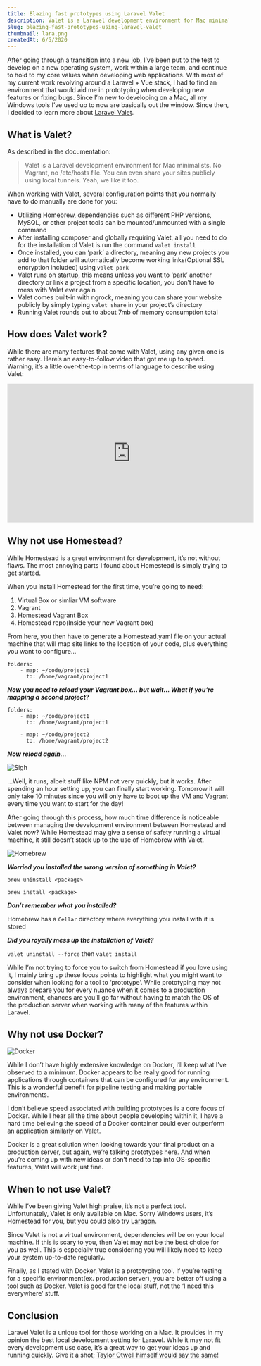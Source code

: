 ```yaml
---
title: Blazing fast prototypes using Laravel Valet
description: Valet is a Laravel development environment for Mac minimalists. No Vagrant, no /etc/hosts file. You can even share your sites publicly using local tunnels. Yeah, I like it too.
slug: blazing-fast-prototypes-using-laravel-valet
thumbnail: lara.png
createdAt: 6/5/2020
---
```


After going through a transition into a new job, I’ve been put to the test to develop on a new operating system, work within a large team, and continue to hold to my core values when developing web applications. With most of my current work revolving around a Laravel + Vue stack, I had to find an environment that would aid me in prototyping when developing new features or fixing bugs. Since I’m new to developing on a Mac, all my Windows tools I’ve used up to now are basically out the window. Since then, I decided to learn more about [Laravel Valet](https://laravel.com/docs/7.x/valet).

## What is Valet?

As described in the documentation:

> Valet is a Laravel development environment for Mac minimalists. No Vagrant, no /etc/hosts file. You can even share your sites publicly using local tunnels. Yeah, we like it too.

When working with Valet, several configuration points that you normally have to do manually are done for you:

- Utilizing Homebrew, dependencies such as different PHP versions, MySQL, or other project tools can be mounted/unmounted with a single command
- After installing composer and globally requiring Valet, all you need to do for the installation of Valet is run the command `valet install`
- Once installed, you can ‘park’ a directory, meaning any new projects you add to that folder will automatically become working links(Optional SSL encryption included) using `valet park`
- Valet runs on startup, this means unless you want to ‘park’ another directory or link a project from a specific location, you don’t have to mess with Valet ever again
- Valet comes built-in with ngrock, meaning you can share your website publicly by simply typing `valet share` in your project’s directory
- Running Valet rounds out to about 7mb of memory consumption total

## How does Valet work?

While there are many features that come with Valet, using any given one is rather easy. Here’s an easy-to-follow video that got me up to speed. Warning, it’s a little over-the-top in terms of language to describe using Valet:

<iframe width="560" height="315" src="https://www.youtube.com/embed/H3Z4Gk9Wc0s?controls=0" title="YouTube video player" frameborder="0" allow="accelerometer; autoplay; clipboard-write; encrypted-media; gyroscope; picture-in-picture" allowfullscreen></iframe>

## Why not use Homestead?

While Homestead is a great environment for development, it’s not without flaws. The most annoying parts I found about Homestead is simply trying to get started.

When you install Homestead for the first time, you’re going to need:

1. Virtual Box or simliar VM software
2. Vagrant
3. Homestead Vagrant Box
4. Homestead repo(Inside your new Vagrant box)

From here, you then have to generate a Homestead.yaml file on your actual machine that will map site links to the location of your code, plus everything you want to configure…

```
folders:
    - map: ~/code/project1
      to: /home/vagrant/project1
```

***Now you need to reload your Vagrant box… but wait… What if you’re mapping a second project?***

``` 
folders:
    - map: ~/code/project1
      to: /home/vagrant/project1

    - map: ~/code/project2
      to: /home/vagrant/project2
```

***Now reload again…***

<img src="/images/blog/sigh.gif" alt="Sigh" />

…Well, it runs, albeit stuff like NPM not very quickly, but it works. After spending an hour setting up, you can finally start working. Tomorrow it will only take 10 minutes since you will only have to boot up the VM and Vagrant every time you want to start for the day!

After going through this process, how much time difference is noticeable between managing the development environment between Homestead and Valet now? While Homestead may give a sense of safety running a virtual machine, it still doesn’t stack up to the use of Homebrew with Valet. 

<img src="/images/blog/homebrew.png" alt="Homebrew" />

***Worried you installed the wrong version of something in Valet?***

`brew uninstall <package>`

`brew install <package>`

***Don’t remember what you installed?***

Homebrew has a `Cellar` directory where everything you install with it is stored

***Did you royally mess up the installation of Valet?***

`valet uninstall --force` then `valet install`

While I’m not trying to force you to switch from Homestead if you love using it, I mainly bring up these focus points to highlight what you might want to consider when looking for a tool to ‘prototype’. While prototyping may not always prepare you for every nuance when it comes to a production environment, chances are you’ll go far without having to match the OS of the production server when working with many of the features within Laravel.

## Why not use Docker?

<img src="/images/blog/docker.png" alt="Docker" />

While I don’t have highly extensive knowledge on Docker, I’ll keep what I’ve observed to a minimum. Docker appears to be really good for running applications through containers that can be configured for any environment. This is a wonderful benefit for pipeline testing and making portable environments.

I don’t believe speed associated with building prototypes is a core focus of Docker. While I hear all the time about people developing within it, I have a hard time believing the speed of a Docker container could ever outperform an application similarly on Valet.

Docker is a great solution when looking towards your final product on a production server, but again, we’re talking prototypes here. And when you’re coming up with new ideas or don’t need to tap into OS-specific features, Valet will work just fine.

## When to not use Valet?

While I’ve been giving Valet high praise, it’s not a perfect tool. Unfortunately, Valet is only available on Mac. Sorry Windows users, it’s Homestead for you, but you could also try [Laragon](https://blog.chrish.me/laragon-a-web-developer-tool-belt/).

Since Valet is not a virtual environment, dependencies will be on your local machine. If this is scary to you, then Valet may not be the best choice for you as well. This is especially true considering you will likely need to keep your system up-to-date regularly.

Finally, as I stated with Docker, Valet is a prototyping tool. If you’re testing for a specific environment(ex. production server), you are better off using a tool such as Docker. Valet is good for the local stuff, not the ‘I need this everywhere’ stuff.

## Conclusion

Laravel Valet is a unique tool for those working on a Mac. It provides in my opinion the best local development setting for Laravel. While it may not fit every development use case, it’s a great way to get your ideas up and running quickly. Give it a shot; [Taylor Otwell himself would say the same](https://medium.com/@taylorotwell/how-i-work-october-2018-edition-e66a09931e7f#2841)!
